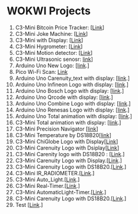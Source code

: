 # WOKWI Projects
1. C3-Mini Bitcoin Price Tracker: [[Link](https://wokwi.com/projects/371565043567756289 'C3-Mini Bitcoin Price Tracker')]
2. C3-Mini Joke Machine: [[Link](https://wokwi.com/projects/342032431249883731 'C3-Mini Joke Machine')]
3. C3-Mini with Display: [[Link](https://wokwi.com/projects/382550402251322369 'arbitray example just to make the home challenge')]
4. C3-Mini Hygrometer: [[Link](https://wokwi.com/projects/379860761904787457 'Hygrometer')]
5. C3-Mini Motion detector: [[Link](https://wokwi.com/projects/379765052183862273)]
6. C3-Mini Ultrasonic senosr: [link](https://wokwi.com/projects/383932440914521089)]
7. Arduino Uno New Logo: [[link](https://wokwi.com/projects/385190303555727361).]
8. Pico Wi-Fi Scan: [Link](https://wokwi.com/projects/360480722185134081)
9. Arduino Uno Carenuity_text with display: [[link](https://wokwi.com/projects/386440052475928577).]
10. Arduino Uno Infineon Logo with display: [[link](https://wokwi.com/projects/386441682895354881).]
11. Arduino Uno Bosch Logo with display: [[link](https://wokwi.com/projects/386441402135962625).]
12. Arduino Uno Qrcode with display: [[link](https://wokwi.com/projects/386442099372992513).]
13. Arduino Uno Combine Logo with display: [[link](https://wokwi.com/projects/386442395150099457).]
14. Arduino Uno Renesas Logo with display: [[link](https://wokwi.com/projects/386441133303064577).]
15. Arduino Uno Total animation with display: [[link](https://wokwi.com/projects/387454853192388609).]
16. C3-Mini Total animation with display: [[link](https://wokwi.com/projects/388252528161775617).]
17. C3-Mini Precision Navigator [[link](https://wokwi.com/projects/388918952859582465)]
18. C3-Mini Temperature by DS18B20[[link](https://wokwi.com/projects/389678380628663297)]
19. C3-Mini ChiGlobe Logo with Display[[Link](https://wokwi.com/projects/390732121800758273)]
20. C3-Mini Carenuity Logo with Dsiplay[[Link](https://wokwi.com/projects/390728591718082561)]
21. C3-Mini Carenity logo with DS18B20 : [[Link](https://wokwi.com/projects/389720022687491073).]
20. C3-Mini Carenuity Logo with Display.[[Link](https://wokwi.com/projects/390728591718082561).]
21. C3-Mini Carenuity Logo with DS18B20.[[Link](https://wokwi.com/projects/389720022687491073).]
22. C3-Mini IR_RADIOMETER.[[Link](https://wokwi.com/projects/393820490809468929).]
23. C3-Mini Auto_Light.[[Link](https://wokwi.com/projects/395523025458749441).]
24. C3-Mini Real-Timer.[[Link](https://wokwi.com/projects/395909053609546753).]
25. C3-Mini AutomaticLight-Timer.[[Link](https://wokwi.com/projects/396044016424422401).]
26. C3-Mini Carenuity Logo with DS18B20.[[Link](https://wokwi.com/projects/389720022687491073).]
27. Test [[Link](https://wokwi.com/projects/414291823841760257).]
